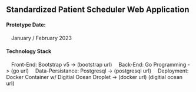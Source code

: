 <html>
    <body>
        <h2>Standardized Patient Scheduler Web Application</h2>
        <h4>Prototype Date:</h4>
        &#8195;January / February 2023
        <br>
        <h4>Technology Stack</h4>
        &#8195;Front-End: Bootstrap v5 -> (bootstrap url)
        &#8195;Back-End: Go Programming -> (go url)
        &#8195;Data-Persistance: Postgresql -> (postgresql url)
        &#8195;Deployment: Docker Container w/ Digitial Ocean Droplet -> (docker url) (digitial ocean url)
    </body>
</html>
